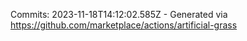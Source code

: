 Commits: 2023-11-18T14:12:02.585Z - Generated via https://github.com/marketplace/actions/artificial-grass
<br>
